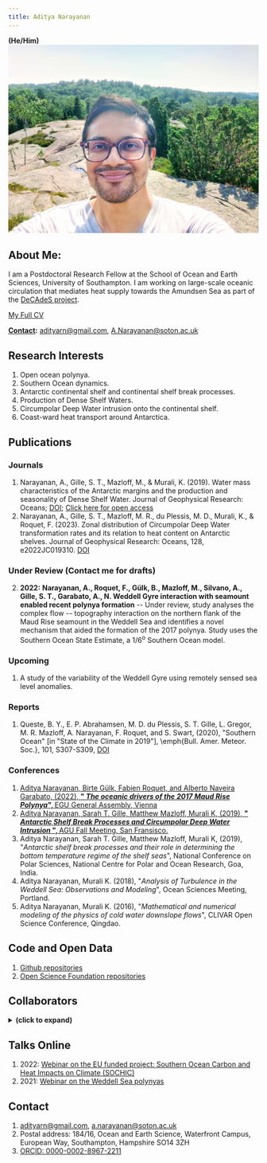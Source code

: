 ```yaml
---
title: Aditya Narayanan
---
```

**(He/Him)**
<img src="./Images/profile3.jpg" class="img-profile"/>


## About Me:

I am a Postdoctoral Research Fellow at the School of Ocean and Earth Sciences, University of Southampton. I am working on large-scale oceanic circulation that mediates heat supply towards the Amundsen Sea as part of the [DeCAdeS project](https://gtr.ukri.org/projects?ref=NE%2FT012803%2F1).

[My Full CV](https://raw.githubusercontent.com/adityarn/CV/master/CV.pdf)

**[Contact](#contact):** adityarn@gmail.com, A.Narayanan@soton.ac.uk 


## Research Interests

1. Open ocean polynya.
1. Southern Ocean dynamics.
1. Antarctic continental shelf and continental shelf break processes.
1. Production of Dense Shelf Waters. 
1. Circumpolar Deep Water intrusion onto the continental shelf.
1. Coast-ward heat transport around Antarctica.



## Publications
    
### Journals


1.  Narayanan, A., Gille, S. T., Mazloff, M., & Murali, K. (2019). Water mass characteristics of the Antarctic margins and the production and seasonality of Dense Shelf Water. Journal of Geophysical Research: Oceans; [DOI](https://doi.org/10.1029/2018JC014907); [Click here for open access](https://escholarship.org/uc/item/9fx3m2rx)
1. Narayanan, A., Gille, S. T., Mazloff, M. R., du Plessis, M. D., Murali, K., & Roquet, F. (2023). Zonal distribution of Circumpolar Deep Water transformation rates and its relation to heat content on Antarctic shelves. Journal of Geophysical Research: Oceans, 128, e2022JC019310. [DOI](https://doi.org/10.1029/2022JC019310)


    
### Under Review (Contact me for drafts)

2. **2022:** **Narayanan, A., Roquet, F., G&uuml;lk, B., Mazloff, M., Silvano, A., Gille, S. T., Garabato, A., N. Weddell Gyre interaction with seamount enabled recent polynya formation** -- Under review, study analyses the complex flow -- topography interaction on the northern flank of the Maud Rise seamount in the Weddell Sea and identifies a novel mechanism that aided the formation of the 2017 polynya. Study uses the Southern Ocean State Estimate, a 1/6<sup>o</sup> Southern Ocean model.


### Upcoming

1. A study of the variability of the Weddell Gyre using remotely sensed sea level anomalies.


### Reports

1. Queste, B. Y., E. P. Abrahamsen, M. D. du Plessis, S. T. Gille, L. Gregor, M. R. Mazloff, A. Narayanan, F. Roquet, and S. Swart, (2020), "Southern Ocean" [in "State of the Climate in 2019"], \emph{Bull. Amer. Meteor. Soc.}, 101, S307-S309, [DOI](https://doi.org/10.1175/BAMS-D-20-0090.1)


### Conferences

1. [Aditya Narayanan, Birte Gülk, Fabien Roquet, and Alberto Naveira Garabato, (2022), <strong> "<em> The oceanic drivers of the 2017 Maud Rise Polynya</em>", </strong> EGU General Assembly, Vienna](https://meetingorganizer.copernicus.org/EGU22/EGU22-9100.html)
1.  [Aditya Narayanan, Sarah T. Gille, Matthew Mazloff, Murali K, (2019), <strong> "<em> Antarctic Shelf Break Processes and Circumpolar Deep Water Intrusion </em>", </strong> AGU Fall Meeting, San Fransisco.](https://agu.confex.com/agu/fm19/meetingapp.cgi/Paper/505561)
1. Aditya Narayanan, Sarah T. Gille, Matthew Mazloff, Murali K, (2019), "<em>Antarctic shelf break processes and their role in determining the bottom temperature regime of the shelf seas</em>", National Conference on Polar Sciences, National Centre for Polar and Ocean Research, Goa, India.
1. Aditya Narayanan, Murali K. (2018), "<em>Analysis of Turbulence in the Weddell Sea: Observations and Modeling</em>", Ocean Sciences Meeting, Portland.
1. Aditya Narayanan, Murali K. (2016), "<em>Mathematical and numerical modeling of the physics of cold water downslope flows</em>", CLIVAR Open Science Conference, Qingdao.



## Code and Open Data

1. [Github repositories](https://github.com/adityarn)
1. [Open Science Foundation repositories](https://osf.io/gcjbk/)


## Collaborators
<details>
<summary> <b>(click to expand)</b> </summary>

1. [Sarah T. Gille](http://pordlabs.ucsd.edu/sgille/), Scripps Institution of Oceanography, University of California San Diego.
1. [Matthew Mazzloff](http://scrippsscholars.ucsd.edu/mmazloff), Scripps Institution of Oceanography, University of California San Diego.
1. [Fabien Roquet](http://fabien-roquet.com/), Department of Marine Sciences, Gothenburg University.
1. [Marcel du Plessis](https://mduplessis.com/), Department of Marine Sciences, Gothenburg University.
2. [Sabu P.](https://ncpor.res.in/profiles/details/115), National Centre for Polar and Ocean Research, Ministry of Earth Sciences, Government of India.
2. [Alberto Naveira Garabato](https://orcid.org/0000-0001-6071-605X), National Oceanography Centre, University of Southampton.
3. Alessandro Silvano, National Oceanography Centre, University of Southampton.
3. Birte G&uuml;lk, Department of Marine Sciences, Gothenburg University.
1. [Murali K.](http://www.doe.iitm.ac.in/murali/), Department of Ocean Engineering, IIT Madras, Chennai (Ph.D. supervisor).

</details>

## Talks Online

1. 2022: [Webinar on the EU funded project: Southern Ocean Carbon and Heat Impacts on Climate (SOCHIC)](https://www.youtube.com/watch?v=Usky53wAa80)
1. 2021: [Webinar on the Weddell Sea polynyas](https://www.youtube.com/watch?v=C1HVuRRD-fI&t=304s)




## Contact

1. adityarn@gmail.com, a.narayanan@soton.ac.uk
1. Postal address: 184/16, Ocean and Earth Science, Waterfront Campus, European Way, Southampton, Hampshire SO14 3ZH
1. [ORCID: 0000-0002-8967-2211](https://orcid.org/0000-0002-8967-2211)

